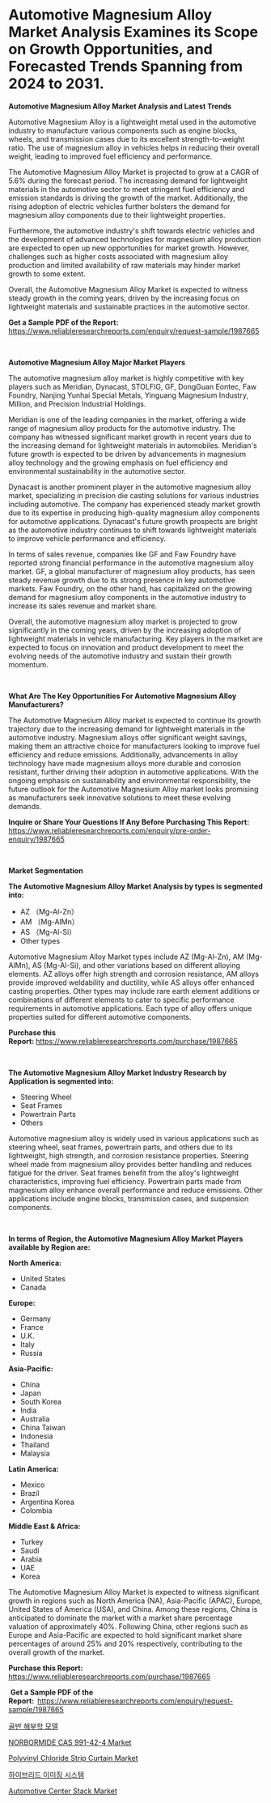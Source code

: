 <p><h1>Automotive Magnesium Alloy Market Analysis Examines its Scope on Growth Opportunities, and Forecasted Trends Spanning from 2024 to 2031.</h1></p><p><strong>Automotive Magnesium Alloy Market Analysis and Latest Trends</strong></p>
<p><p>Automotive Magnesium Alloy is a lightweight metal used in the automotive industry to manufacture various components such as engine blocks, wheels, and transmission cases due to its excellent strength-to-weight ratio. The use of magnesium alloy in vehicles helps in reducing their overall weight, leading to improved fuel efficiency and performance.</p><p>The Automotive Magnesium Alloy Market is projected to grow at a CAGR of 5.6% during the forecast period. The increasing demand for lightweight materials in the automotive sector to meet stringent fuel efficiency and emission standards is driving the growth of the market. Additionally, the rising adoption of electric vehicles further bolsters the demand for magnesium alloy components due to their lightweight properties.</p><p>Furthermore, the automotive industry's shift towards electric vehicles and the development of advanced technologies for magnesium alloy production are expected to open up new opportunities for market growth. However, challenges such as higher costs associated with magnesium alloy production and limited availability of raw materials may hinder market growth to some extent.</p><p>Overall, the Automotive Magnesium Alloy Market is expected to witness steady growth in the coming years, driven by the increasing focus on lightweight materials and sustainable practices in the automotive sector.</p></p>
<p><strong>Get a Sample PDF of the Report:&nbsp;</strong> <a href="https://www.reliableresearchreports.com/enquiry/request-sample/1987665">https://www.reliableresearchreports.com/enquiry/request-sample/1987665</a></p>
<p>&nbsp;</p>
<p><strong>Automotive Magnesium Alloy Major Market Players</strong></p>
<p><p>The automotive magnesium alloy market is highly competitive with key players such as Meridian, Dynacast, STOLFIG, GF, DongGuan Eontec, Faw Foundry, Nanjing Yunhai Special Metals, Yinguang Magnesium Industry, Million, and Precision Industrial Holdings. </p><p>Meridian is one of the leading companies in the market, offering a wide range of magnesium alloy products for the automotive industry. The company has witnessed significant market growth in recent years due to the increasing demand for lightweight materials in automobiles. Meridian's future growth is expected to be driven by advancements in magnesium alloy technology and the growing emphasis on fuel efficiency and environmental sustainability in the automotive sector.</p><p>Dynacast is another prominent player in the automotive magnesium alloy market, specializing in precision die casting solutions for various industries including automotive. The company has experienced steady market growth due to its expertise in producing high-quality magnesium alloy components for automotive applications. Dynacast's future growth prospects are bright as the automotive industry continues to shift towards lightweight materials to improve vehicle performance and efficiency.</p><p>In terms of sales revenue, companies like GF and Faw Foundry have reported strong financial performance in the automotive magnesium alloy market. GF, a global manufacturer of magnesium alloy products, has seen steady revenue growth due to its strong presence in key automotive markets. Faw Foundry, on the other hand, has capitalized on the growing demand for magnesium alloy components in the automotive industry to increase its sales revenue and market share.</p><p>Overall, the automotive magnesium alloy market is projected to grow significantly in the coming years, driven by the increasing adoption of lightweight materials in vehicle manufacturing. Key players in the market are expected to focus on innovation and product development to meet the evolving needs of the automotive industry and sustain their growth momentum.</p></p>
<p>&nbsp;</p>
<p><strong>What Are The Key Opportunities For Automotive Magnesium Alloy Manufacturers?</strong></p>
<p><p>The Automotive Magnesium Alloy market is expected to continue its growth trajectory due to the increasing demand for lightweight materials in the automotive industry. Magnesium alloys offer significant weight savings, making them an attractive choice for manufacturers looking to improve fuel efficiency and reduce emissions. Additionally, advancements in alloy technology have made magnesium alloys more durable and corrosion resistant, further driving their adoption in automotive applications. With the ongoing emphasis on sustainability and environmental responsibility, the future outlook for the Automotive Magnesium Alloy market looks promising as manufacturers seek innovative solutions to meet these evolving demands.</p></p>
<p><strong>Inquire or Share Your Questions If Any Before Purchasing This Report:</strong> <a href="https://www.reliableresearchreports.com/enquiry/pre-order-enquiry/1987665">https://www.reliableresearchreports.com/enquiry/pre-order-enquiry/1987665</a></p>
<p>&nbsp;</p>
<p><strong>Market Segmentation</strong></p>
<p><strong>The Automotive Magnesium Alloy Market Analysis by types is segmented into:</strong></p>
<p><ul><li>AZ （Mg-Al-Zn）</li><li>AM （Mg-AlMn）</li><li>AS （Mg-Al-Si）</li><li>Other types</li></ul></p>
<p><p>Automotive Magnesium Alloy Market types include AZ (Mg-Al-Zn), AM (Mg-AlMn), AS (Mg-Al-Si), and other variations based on different alloying elements. AZ alloys offer high strength and corrosion resistance, AM alloys provide improved weldability and ductility, while AS alloys offer enhanced casting properties. Other types may include rare earth element additions or combinations of different elements to cater to specific performance requirements in automotive applications. Each type of alloy offers unique properties suited for different automotive components.</p></p>
<p><strong>Purchase this Report:&nbsp;</strong><a href="https://www.reliableresearchreports.com/purchase/1987665">https://www.reliableresearchreports.com/purchase/1987665</a></p>
<p>&nbsp;</p>
<p><strong>The Automotive Magnesium Alloy Market Industry Research by Application is segmented into:</strong></p>
<p><ul><li>Steering Wheel</li><li>Seat Frames</li><li>Powertrain Parts</li><li>Others</li></ul></p>
<p><p>Automotive magnesium alloy is widely used in various applications such as steering wheel, seat frames, powertrain parts, and others due to its lightweight, high strength, and corrosion resistance properties. Steering wheel made from magnesium alloy provides better handling and reduces fatigue for the driver. Seat frames benefit from the alloy's lightweight characteristics, improving fuel efficiency. Powertrain parts made from magnesium alloy enhance overall performance and reduce emissions. Other applications include engine blocks, transmission cases, and suspension components.</p></p>
<p>&nbsp;</p>
<p><strong>In terms of Region, the Automotive Magnesium Alloy Market Players available by Region are:</strong></p>
<p>
    <p> <strong> North America: </strong>
        <ul>
            <li>United States</li>
            <li>Canada</li>
        </ul>
        </p> 
    <p> <strong> Europe: </strong>
        <ul>
            <li>Germany</li>
            <li>France</li>
            <li>U.K.</li>
            <li>Italy</li>
            <li>Russia</li>
        </ul>
        </p> 
    <p> <strong> Asia-Pacific: </strong>
        <ul>
            <li>China</li>
            <li>Japan</li>
            <li>South Korea</li>
            <li>India</li>
            <li>Australia</li>
            <li>China Taiwan</li>
            <li>Indonesia</li>
            <li>Thailand</li>
            <li>Malaysia</li>
        </ul>
        </p> 
    <p> <strong> Latin America: </strong>
        <ul>
            <li>Mexico</li>
            <li>Brazil</li>
            <li>Argentina Korea</li>
            <li>Colombia</li>
        </ul>
        </p> 
    <p> <strong> Middle East & Africa: </strong>
        <ul>
            <li>Turkey</li>
            <li>Saudi</li>
            <li>Arabia</li>
            <li>UAE</li>
            <li>Korea</li>
        </ul>
    </p>
    </p>
<p><p>The Automotive Magnesium Alloy Market is expected to witness significant growth in regions such as North America (NA), Asia-Pacific (APAC), Europe, United States of America (USA), and China. Among these regions, China is anticipated to dominate the market with a market share percentage valuation of approximately 40%. Following China, other regions such as Europe and Asia-Pacific are expected to hold significant market share percentages of around 25% and 20% respectively, contributing to the overall growth of the market.</p></p>
<p><strong>Purchase this Report: </strong><a href="https://www.reliableresearchreports.com/purchase/1987665">https://www.reliableresearchreports.com/purchase/1987665</a></p>
<p>&nbsp;<strong>Get a Sample PDF of the Report:&nbsp;&nbsp;</strong><a href="https://www.reliableresearchreports.com/enquiry/request-sample/1987665">https://www.reliableresearchreports.com/enquiry/request-sample/1987665</a></p>
<p><strong></strong></p>
<p><p><a href="https://medium.com/@cgj978890309/%EA%B3%A8%EB%B0%98-%ED%95%B4%EB%B6%80%ED%95%99%EC%A0%81-%EB%AA%A8%EB%8D%B8-%EC%8B%9C%EC%9E%A5-%EA%B2%BD%EC%9F%81-%EB%B6%84%EC%84%9D-%EC%8B%9C%EC%9E%A5-%EB%8F%99%ED%96%A5-%EB%B0%8F-2031%EB%85%84%EA%B9%8C%EC%A7%80%EC%9D%98-%EC%A0%84%EB%A7%9D-b3e11e8ab145">골반 해부학 모델</a></p><p><a href="https://view.publitas.com/reportprime-1/norbormide-cas-991-42-4-market-size-and-growth-market-segmentation-regional-and-country-breakdowns-and-market-trends-for-period-from-2023-2030/">NORBORMIDE CAS 991-42-4 Market</a></p><p><a href="https://lydian-appliance-61d.notion.site/Polyvinyl-Chloride-Strip-Curtain-Market-Research-Report-Forecasted-for-Period-from-2024-2031-by-M-b040e4beb1124daa9c85a1bb38e3c492">Polyvinyl Chloride Strip Curtain Market</a></p><p><a href="https://medium.com/@el_crea/%ED%95%98%EC%9D%B4%EB%B8%8C%EB%A6%AC%EB%93%9C-%EC%9D%B4%EB%AF%B8%EC%A7%95-%EC%8B%9C%EC%8A%A4%ED%85%9C-%EC%8B%9C%EC%9E%A5-%EC%A0%90%EC%9C%A0%EC%9C%A8-%EB%B3%80%ED%99%94-%EB%B0%8F-%EC%8B%9C%EC%9E%A5-%EC%84%B1%EC%9E%A5-%EB%8F%99%ED%96%A5-2024-2031-be5f94a3ce09">하이브리드 이미징 시스템</a></p><p><a href="https://github.com/Sherrillcrooksxa8i18ucf2m/Market-Research-Report-List-1/blob/main/automotive-center-stack-market.md">Automotive Center Stack Market</a></p></p>